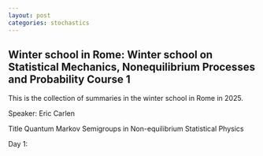```yaml
---
layout: post
categories: stochastics
---
```


## Winter school in Rome: Winter school on Statistical Mechanics, Nonequilibrium Processes and Probability Course 1

This is the collection of summaries in the winter school in Rome in 2025.

Speaker: Eric Carlen

Title Quantum Markov Semigroups in Non-equilibrium Statistical Physics

Day 1:
